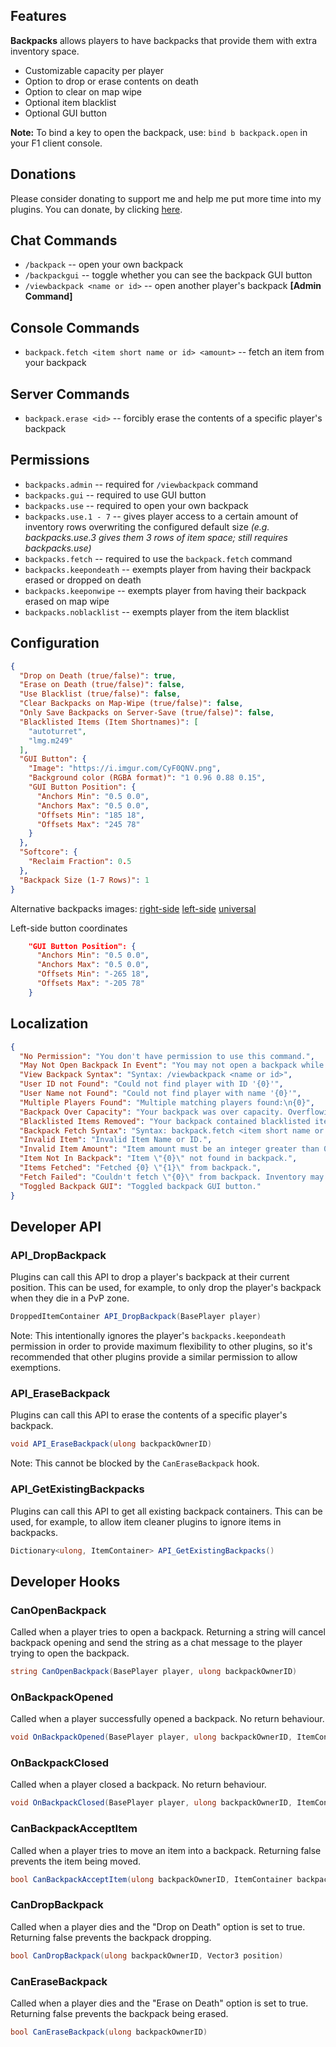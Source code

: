 ## Features

**Backpacks** allows players to have backpacks that provide them with extra inventory space.

- Customizable capacity per player
- Option to drop or erase contents on death
- Option to clear on map wipe
- Optional item blacklist
- Optional GUI button

**Note:** To bind a key to open the backpack, use: `bind b backpack.open` in your F1 client console.

## Donations

Please consider donating to support me and help me put more time into my plugins. You can donate, by clicking [here](https://laserhydra.com/).

## Chat Commands

- `/backpack` -- open your own backpack
- `/backpackgui` -- toggle whether you can see the backpack GUI button
- `/viewbackpack <name or id>` -- open another player's backpack **[Admin Command]**

## Console Commands

- `backpack.fetch <item short name or id> <amount>` -- fetch an item from your backpack

## Server Commands

- `backpack.erase <id>` -- forcibly erase the contents of a specific player's backpack

## Permissions

- `backpacks.admin` -- required for `/viewbackpack` command
- `backpacks.gui` -- required to use GUI button
- `backpacks.use` -- required to open your own backpack
- `backpacks.use.1 - 7` -- gives player access to a certain amount of inventory rows overwriting the configured default size *(e.g. backpacks.use.3 gives them 3 rows of item space; still requires backpacks.use)*
- `backpacks.fetch` -- required to use the `backpack.fetch` command
- `backpacks.keepondeath` -- exempts player from having their backpack erased or dropped on death
- `backpacks.keeponwipe` -- exempts player from having their backpack erased on map wipe
- `backpacks.noblacklist` -- exempts player from the item blacklist

## Configuration

```json
{
  "Drop on Death (true/false)": true,
  "Erase on Death (true/false)": false,
  "Use Blacklist (true/false)": false,
  "Clear Backpacks on Map-Wipe (true/false)": false,
  "Only Save Backpacks on Server-Save (true/false)": false,
  "Blacklisted Items (Item Shortnames)": [
    "autoturret",
    "lmg.m249"
  ],
  "GUI Button": {
    "Image": "https://i.imgur.com/CyF0QNV.png",
    "Background color (RGBA format)": "1 0.96 0.88 0.15",
    "GUI Button Position": {
      "Anchors Min": "0.5 0.0",
      "Anchors Max": "0.5 0.0",
      "Offsets Min": "185 18",
      "Offsets Max": "245 78"
    }
  },
  "Softcore": {
    "Reclaim Fraction": 0.5
  },
  "Backpack Size (1-7 Rows)": 1
}
```

Alternative backpacks images:
[right-side](https://i.imgur.com/h1HQEAB.png)
[left-side](https://i.imgur.com/wLR9Z6V.png)
[universal](https://i.imgur.com/5RE9II5.png)

Left-side button coordinates
```json
    "GUI Button Position": {
      "Anchors Min": "0.5 0.0",
      "Anchors Max": "0.5 0.0",
      "Offsets Min": "-265 18",
      "Offsets Max": "-205 78"
    }
```

## Localization

```json
{
  "No Permission": "You don't have permission to use this command.",
  "May Not Open Backpack In Event": "You may not open a backpack while participating in an event!",
  "View Backpack Syntax": "Syntax: /viewbackpack <name or id>",
  "User ID not Found": "Could not find player with ID '{0}'",
  "User Name not Found": "Could not find player with name '{0}'",
  "Multiple Players Found": "Multiple matching players found:\n{0}",
  "Backpack Over Capacity": "Your backpack was over capacity. Overflowing items were added to your inventory or dropped.",
  "Blacklisted Items Removed": "Your backpack contained blacklisted items. They have been added to your inventory or dropped.",
  "Backpack Fetch Syntax": "Syntax: backpack.fetch <item short name or id> <amount>",
  "Invalid Item": "Invalid Item Name or ID.",
  "Invalid Item Amount": "Item amount must be an integer greater than 0.",
  "Item Not In Backpack": "Item \"{0}\" not found in backpack.",
  "Items Fetched": "Fetched {0} \"{1}\" from backpack.",
  "Fetch Failed": "Couldn't fetch \"{0}\" from backpack. Inventory may be full.",
  "Toggled Backpack GUI": "Toggled backpack GUI button."
}
```

## Developer API

### API_DropBackpack

Plugins can call this API to drop a player's backpack at their current position. This can be used, for example, to only drop the player's backpack when they die in a PvP zone.

```csharp
DroppedItemContainer API_DropBackpack(BasePlayer player)
```

Note: This intentionally ignores the player's `backpacks.keepondeath` permission in order to provide maximum flexibility to other plugins, so it's recommended that other plugins provide a similar permission to allow exemptions.

### API_EraseBackpack

Plugins can call this API to erase the contents of a specific player's backpack.

```csharp
void API_EraseBackpack(ulong backpackOwnerID)
```

Note: This cannot be blocked by the `CanEraseBackpack` hook.

### API_GetExistingBackpacks

Plugins can call this API to get all existing backpack containers. This can be used, for example, to allow item cleaner plugins to ignore items in backpacks.

```csharp
Dictionary<ulong, ItemContainer> API_GetExistingBackpacks()
```

## Developer Hooks

### CanOpenBackpack

Called when a player tries to open a backpack.
Returning a string will cancel backpack opening and send the string as a chat message to the player trying to open the backpack.

```csharp
string CanOpenBackpack(BasePlayer player, ulong backpackOwnerID)
```

### OnBackpackOpened

Called when a player successfully opened a backpack.
No return behaviour.

```csharp
void OnBackpackOpened(BasePlayer player, ulong backpackOwnerID, ItemContainer backpackContainer)
```

### OnBackpackClosed

Called when a player closed a backpack.
No return behaviour.

```csharp
void OnBackpackClosed(BasePlayer player, ulong backpackOwnerID, ItemContainer backpackContainer)
```

### CanBackpackAcceptItem

Called when a player tries to move an item into a backpack.
Returning false prevents the item being moved.

```csharp
bool CanBackpackAcceptItem(ulong backpackOwnerID, ItemContainer backpackContainer, Item item)
```

### CanDropBackpack

Called when a player dies and the "Drop on Death" option is set to true.
Returning false prevents the backpack dropping.

```csharp
bool CanDropBackpack(ulong backpackOwnerID, Vector3 position)
```

### CanEraseBackpack

Called when a player dies and the "Erase on Death" option is set to true.
Returning false prevents the backpack being erased.

```csharp
bool CanEraseBackpack(ulong backpackOwnerID)
```